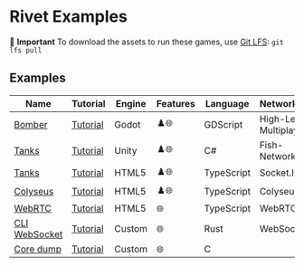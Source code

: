 # Rivet Examples

💾 **Important** To download the assets to run these games, use [Git LFS](https://git-lfs.com/): `git lfs pull`

## Examples

| Name | Tutorial | Engine | Features | Language | Networking | Rendering |
| ---- | -------- | ------ | -------- | -------- | ---------- | --------- |
| [Bomber](./godot/bomber) | [Tutorial](https://rivet.gg/learn/godot/tutorials/crash-course) | Godot | ♟️🌐 | GDScript | High-Level Multiplayer |  |
| [Tanks](./unity/tanks-fishnet) | [Tutorial](https://rivet.gg/learn/unity/tutorials/fishnet/crash-course) | Unity | ♟️🌐 | C# | Fish-Networking |  |
| [Tanks](./html5/tanks-socketio-canvas) | [Tutorial](https://rivet.gg/learn/html5/tutorials/tanks-canvas-socketio) | HTML5 | ♟️🌐 | TypeScript | Socket.IO | Canvas |
| [Colyseus](./html5/colyseus) | [Tutorial]() | HTML5 | ♟️🌐 | TypeScript | Colyseus |  |
| [WebRTC](./html5/webrtc) | [Tutorial]() | HTML5 | 🌐 | TypeScript | WebRTC |  |
| [CLI WebSocket](./rust/cli-websocket) | [Tutorial]() | Custom | 🌐 | Rust | WebSocket |  |
| [Core dump](./c/coredump) | [Tutorial]() | Custom | 🌐 | C |  |  |



